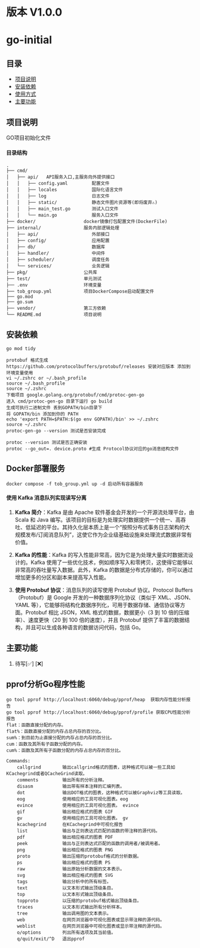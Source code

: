 # 版本 V1.0.0

# go-initial

## 目录
- [项目说明](#项目说明)
- [安装依赖](#安装依赖)
- [使用方式](#使用方式)
- [主要功能](#主要功能)

## 项目说明
GO项目初始化文件
#### 目录结构
```
.
├── cmd/                        
│   ├── api/   API服务入口,主服务向外提供接口
│   │   ├── config.yaml         配置文件
│   │   ├── locales             国际化语言文件
│   │   ├── log                 日志文件
│   │   ├── static/             静态文件图片资源等(即将废弃⚠️)
│   │   ├── main_test.go        测试入口文件
│   │   └── main.go             服务入口文件
├── docker/                  docker镜像打包配置文件(DockerFile)
├── internal/                服务内部逻辑处理
│   ├── api/                    外部接口
│   ├── config/                 应用配置
│   ├── db/                     数据库
│   ├── handler/                中间件 
│   ├── scheduler/              调度任务
│   └── services/               业务逻辑
├── pkg/                     公共库   
├── test/                    单元测试 
├── .env                     环境变量
├── tob_group.yml            项目DockerCompose启动配置文件             
├── go.mod
├── go.sum           
├── vendor/                  第三方依赖                
└── README.md                项目说明
```
## 安装依赖
```
go mod tidy

protobuf 格式生成
https://github.com/protocolbuffers/protobuf/releases 安装对应版本 添加到环境变量使用
vi ~/.zshrc or ~/.bash_profile
source ~/.bash_profile
source ~/.zshrc
下载项目 google.golang.org/protobuf/cmd/protoc-gen-go
进入 cmd/protoc-gen-go 目录下运行 go build
生成可执行二进制文件 丢到GOPATH/bin目录下
将 GOPATH/bin 添加到你的 PATH
echo 'export PATH=$PATH:$(go env GOPATH)/bin' >> ~/.zshrc
source ~/.zshrc
protoc-gen-go --version 测试是否安装完成

protoc --version 测试是否正确安装
protoc --go_out=. device.proto #生成 Protocol协议对应的go消息结构文件
```
## Docker部署服务
```
docker compose -f tob_group.yml up -d 启动所有容器服务
```

#### 使用 Kafka 消息队列实现读写分离

1. **Kafka 简介**：Kafka 是由 Apache 软件基金会开发的一个开源流处理平台，由 Scala 和 Java 编写。该项目的目标是为处理实时数据提供一个统一、高吞吐、低延迟的平台。其持久化层本质上是一个“按照分布式事务日志架构的大规模发布/订阅消息队列”，这使它作为企业级基础设施来处理流式数据非常有价值。

2. **Kafka 的性能**：Kafka 的写入性能非常高，因为它是为处理大量实时数据流设计的。Kafka 使用了一些优化技术，例如顺序写入和零拷贝，这使得它能够以非常高的吞吐量写入数据。此外，Kafka 的数据是分布式存储的，你可以通过增加更多的分区和副本来提高写入性能。

3. **使用 Protobuf 协议**：消息队列的读写使用 Protobuf 协议。Protocol Buffers（Protobuf）是 Google 开发的一种数据序列化协议（类似于 XML、JSON、YAML 等），它能够将结构化数据序列化，可用于数据存储、通信协议等方面。Protobuf 相比 JSON，XML 格式的数据，数据更小（3 到 10 倍的压缩率）、速度更快（20 到 100 倍的速度），并且 Protobuf 提供了丰富的数据结构，并且可以生成各种语言的数据访问代码，包括 Go。


## 主要功能
1. 待写[✅]  [❌] 

## pprof分析Go程序性能
```
go tool pprof http://localhost:6060/debug/pprof/heap  获取内存性能分析报告
go tool pprof http://localhost:6060/debug/pprof/profile 获取CPU性能分析报告
flat：函数直接分配的内存。  
flat%：函数直接分配的内存占总内存的百分比。  
sum%：到目前为止直接分配的内存占总内存的百分比。  
cum：函数及其所有子函数分配的内存。  
cum%：函数及其所有子函数分配的内存占总内存的百分比。

Commands:
    callgrind        输出callgrind格式的图表，这种格式可以被一些工具如KCachegrind或者QCacheGrind读取。
    comments         输出所有的分析注释。
    disasm           输出带有样本注释的汇编列表。
    dot              输出DOT格式的图表，这种格式可以被Graphviz等工具读取。
    eog              使用相应的工具可视化图表。eog
    evince           使用相应的工具可视化图表。 evince
    gif              输出相应格式的图表 GIF 
    gv               使用相应的工具可视化图表。 gv
    kcachegrind      在KCachegrind中可视化报告
    list             输出与正则表达式匹配的函数的带注释的源代码。
    pdf              输出相应格式的图表 PDF 
    peek             输出与正则表达式匹配的函数的调用者/被调用者。
    png              输出相应格式的图表 PNG 
    proto            输出压缩的protobuf格式的分析数据。
    ps               输出相应格式的图表 PS 
    raw              输出原始分析数据的文本表示。
    svg              输出相应格式的图表 SVG 
    tags             输出分析中的所有标签。
    text             以文本形式输出顶级条目。
    top              以文本形式输出顶级条目。
    topproto         以压缩的protobuf格式输出顶级条目。
    traces           以文本形式输出所有分析样本。
    tree             输出调用图的文本表示。
    web              在网页浏览器中可视化图表或显示带注释的源代码。
    weblist          在网页浏览器中可视化图表或显示带注释的源代码。
    o/options        列出所有选项及其当前值。
    q/quit/exit/^D   退出pprof
```




 